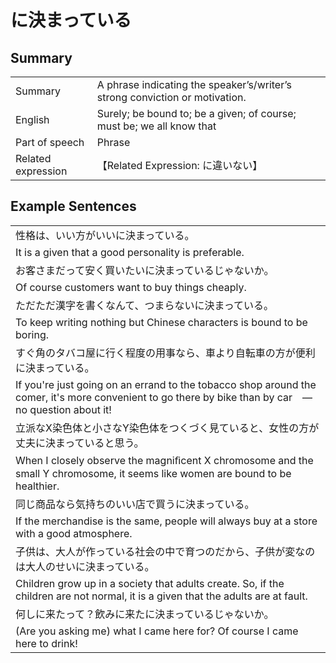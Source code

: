 # に決まっている

## Summary

<table><tr>   <td>Summary</td>   <td>A phrase indicating the speaker’s/writer’s strong conviction or motivation.</td></tr><tr>   <td>English</td>   <td>Surely; be bound to; be a given; of course; must be; we all know that</td></tr><tr>   <td>Part of speech</td>   <td>Phrase</td></tr><tr>   <td>Related expression</td>   <td>【Related Expression: に違いない】</td></tr></table>

## Example Sentences

<table><tr><td>性格は、いい方がいいに決まっている。</td></tr><tr><td>It is a given that a good personality is preferable.</td></tr><tr><td>お客さまだって安く買いたいに決まっているじゃないか。</td></tr><tr><td>Of course customers want to buy things cheaply.</td></tr><tr><td>ただただ漢字を書くなんて、つまらないに決まっている。</td></tr><tr><td>To keep writing nothing but Chinese characters is bound to be boring.</td></tr><tr><td>すぐ角のタバコ屋に行く程度の用事なら、車より自転車の方が便利に決まっている。</td></tr><tr><td>If you're just going on an errand to the tobacco shop around the comer, it's more convenient to go there by bike than by car　—　no question about it!</td></tr><tr><td>立派なX染色体と小さなY染色体をつくづく見ていると、女性の方が丈夫に決まっていると思う。</td></tr><tr><td>When I closely observe the magniﬁcent X chromosome and the small Y chromosome, it seems like women are bound to be healthier.</td></tr><tr><td>同じ商品なら気持ちのいい店で買うに決まっている。</td></tr><tr><td>If the merchandise is the same, people will always buy at a store with a good atmosphere.</td></tr><tr><td>子供は、大人が作っている社会の中で育つのだから、子供が変なのは大人のせいに決まっている。</td></tr><tr><td>Children grow up in a society that adults create. So, if the children are not normal, it is a given that the adults are at fault.</td></tr><tr><td>何しに来たって？飲みに来たに決まっているじゃないか。</td></tr><tr><td>(Are you asking me) what I came here for? Of course I came here to drink!</td></tr></table>

